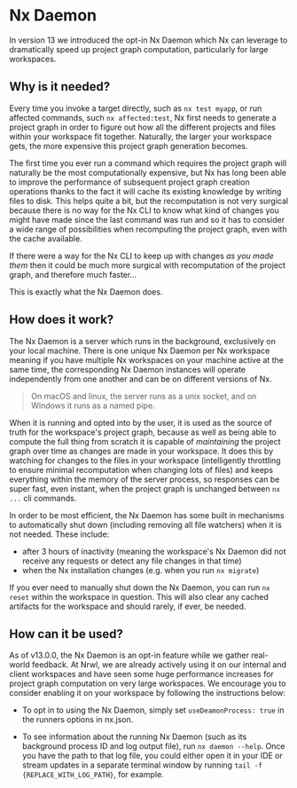 # Nx Daemon

In version 13 we introduced the opt-in Nx Daemon which Nx can leverage to dramatically speed up project graph computation, particularly for large workspaces.

## Why is it needed?

Every time you invoke a target directly, such as `nx test myapp`, or run affected commands, such `nx affected:test`, Nx first needs to generate a project graph in order to figure out how all the different projects and files within your workspace fit together. Naturally, the larger your workspace gets, the more expensive this project graph generation becomes.

The first time you ever run a command which requires the project graph will naturally be the most computationally expensive, but Nx has long been able to improve the performance of subsequent project graph creation operations thanks to the fact it will cache its existing knowledge by writing files to disk. This helps quite a bit, but the recomputation is not very surgical because there is no way for the Nx CLI to know what kind of changes you might have made since the last command was run and so it has to consider a wide range of possibilities when recomputing the project graph, even with the cache available.

If there were a way for the Nx CLI to keep up with changes _as you made them_ then it could be much more surgical with recomputation of the project graph, and therefore much faster...

This is exactly what the Nx Daemon does.

## How does it work?

The Nx Daemon is a server which runs in the background, exclusively on your local machine. There is one unique Nx Daemon per Nx workspace meaning if you have multiple Nx workspaces on your machine active at the same time, the corresponding Nx Daemon instances will operate independently from one another and can be on different versions of Nx.

> On macOS and linux, the server runs as a unix socket, and on Windows it runs as a named pipe.

When it is running and opted into by the user, it is used as the source of truth for the workspace's project graph, because as well as being able to compute the full thing from scratch it is capable of _maintaining_ the project graph over time as changes are made in your workspace. It does this by watching for changes to the files in your workspace (intelligently throttling to ensure minimal recomputation when changing lots of files) and keeps everything within the memory of the server process, so responses can be super fast, even instant, when the project graph is unchanged between `nx ...` cli commands.

In order to be most efficient, the Nx Daemon has some built in mechanisms to automatically shut down (including removing all file watchers) when it is not needed. These include:

- after 3 hours of inactivity (meaning the workspace's Nx Daemon did not receive any requests or detect any file changes in that time)
- when the Nx installation changes (e.g. when you run `nx migrate`)

If you ever need to manually shut down the Nx Daemon, you can run `nx reset` within the workspace in question. This will also clear any cached artifacts for the workspace and should rarely, if ever, be needed.

## How can it be used?

As of v13.0.0, the Nx Daemon is an opt-in feature while we gather real-world feedback. At Nrwl, we are already actively using it on our internal and client workspaces and have seen some huge performance increases for project graph computation on very large workspaces. We encourage you to consider enabling it on your workspace by following the instructions below:

- To opt in to using the Nx Daemon, simply set `useDeamonProcess: true` in the runners options in nx.json.

- To see information about the running Nx Daemon (such as its background process ID and log output file), run `nx daemon --help`. Once you have the path to that log file, you could either open it in your IDE or stream updates in a separate terminal window by running `tail -f {REPLACE_WITH_LOG_PATH}`, for example.
